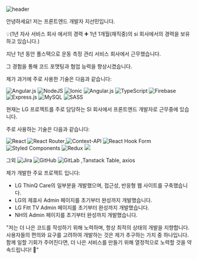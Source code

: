![header](https://capsule-render.vercel.app/api?type=waving&height=200&color=gradient&fontColor=ffffff&text=Welcome-nl-&desc=to%20sunminJI%20gitHub!)


안녕하세요! 저는 프론트엔드 개발자 지선민입니다.

💡(1년 자사 서비스 회사 에서의 경력 ➕ 1년 1개월(재직중)의 si 회사에서의 경력을 보유하고 있습니다.)

지난 1년 동안 풀스택으로 운동 측정 관리 서비스 회사에서 근무했습니다.

그 경험을 통해 코드 포맷팅과 협업 능력을 향상시켰습니다.

제가 과거에 주로 사용한 기술은 다음과 같습니다:


![Angular.js](https://img.shields.io/badge/angular.js-%23E23237.svg?style=for-the-badge&logo=angularjs&logoColor=white)
![NodeJS](https://img.shields.io/badge/node.js-6DA55F?style=for-the-badge&logo=node.js&logoColor=white)
![Ionic](https://img.shields.io/badge/Ionic-%233880FF.svg?style=for-the-badge&logo=Ionic&logoColor=white) ![Angular.js](https://img.shields.io/badge/angular.js-%23E23237.svg?style=for-the-badge&logo=angularjs&logoColor=white)
![TypeScript](https://img.shields.io/badge/typescript-%23007ACC.svg?style=for-the-badge&logo=typescript&logoColor=white)
![Firebase](https://img.shields.io/badge/firebase-%23039BE5.svg?style=for-the-badge&logo=firebase)
![Express.js](https://img.shields.io/badge/express.js-%23404d59.svg?style=for-the-badge&logo=express&logoColor=%2361DAFB)
![MySQL](https://img.shields.io/badge/mysql-4479A1.svg?style=for-the-badge&logo=mysql&logoColor=white)
![SASS](https://img.shields.io/badge/SASS-hotpink.svg?style=for-the-badge&logo=SASS&logoColor=white)


현재는 LG 프로젝트를 주로 담당하는 SI 회사에서 프론트엔드 개발자로 근무중에 있습니다. 

주로 사용하는 기술은 다음과 같습니다:

![React](https://img.shields.io/badge/react-%2320232a.svg?style=for-the-badge&logo=react&logoColor=%2361DAFB) ![React Router](https://img.shields.io/badge/React_Router-CA4245?style=for-the-badge&logo=react-router&logoColor=white),![Context-API](https://img.shields.io/badge/Context--Api-000000?style=for-the-badge&logo=react) ![React Hook Form](https://img.shields.io/badge/React%20Hook%20Form-%23EC5990.svg?style=for-the-badge&logo=reacthookform&logoColor=white)
![Styled Components](https://img.shields.io/badge/styled--components-DB7093?style=for-the-badge&logo=styled-components&logoColor=white)
![Redux](https://img.shields.io/badge/redux-%23593d88.svg?style=for-the-badge&logo=redux&logoColor=white) <img src="https://camo.githubusercontent.com/02fb2ebb0aeba7584aa6c5f57e661180cccaf7ac488e9806a649e9f952ea04e8/68747470733a2f2f696d672e736869656c64732e696f2f62616467652f52656475785f746f6f6c6b69742d3736344142433f7374796c653d666f722d7468652d6261646765266c6f676f3d52656475785f746f6f6c6b6974266c6f676f436f6c6f723d7768697465" data-canonical-src="https://img.shields.io/badge/Redux_toolkit-764ABC?style=for-the-badge&amp;logo=Redux_toolkit&amp;logoColor=white" style="max-width: 100%;">

그외 ![Jira](https://img.shields.io/badge/jira-%230A0FFF.svg?style=for-the-badge&logo=jira&logoColor=white) ![GitHub](https://img.shields.io/badge/github-%23121011.svg?style=for-the-badge&logo=github&logoColor=white) ![GitLab](https://img.shields.io/badge/gitlab-%23181717.svg?style=for-the-badge&logo=gitlab&logoColor=white) ,Tanstack Table, axios

제가 개발한 주요 프로젝트 입니다:

- LG ThinQ Care의 일부분을 개발했으며, 접근성, 반응형 웹 사이트를 구축했습니다.
- LG의 제휴사 Admin 페이지를 초기부터 완성까지 개발했습니다.
- LG Fitt TV Admin 페이지를 초기부터 완성까지 개발했습니다.
- NH의 Admin 페이지를 초기부터 완성까지 개발했습니다.

"저는 더 나은 코드를 작성하기 위해 노력하며, 항상 최적의 상태의 개발을 지향합니다. 사용자들의 편의와 요구를 고려하여 개발하는 것은 제가 추구하는 가치 중 하나입니다. 함께 일할 기회가 주어진다면, 더 나은 서비스를 만들기 위해 열정적으로 노력할 것을 약속드립니다! 🚀"
